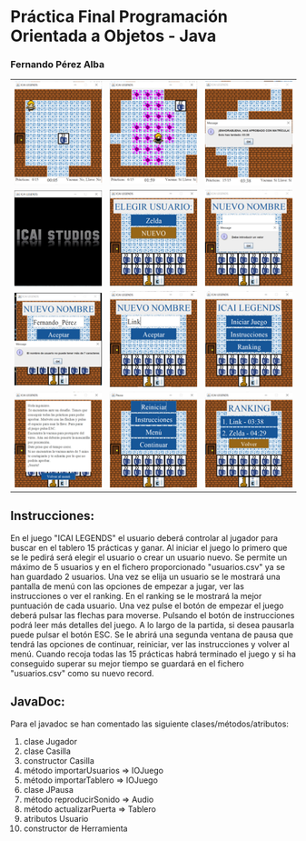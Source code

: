 # Práctica Final Programación Orientada a Objetos - Java
### Fernando Pérez Alba

<table>
  <tr>
    <td><img src="./imagenes/capturas/captura_8.png" alt="imagen1" width="300"></td>
    <td><img src="./imagenes/capturas/captura_9.png" alt="imagen2" width="300"></td>
    <td><img src="./imagenes/capturas/captura_11.png" alt="imagen3" width="300"></td>
  </tr>
  <tr>
    <td><img src="./imagenes/capturas/captura_1.png" alt="imagen1" width="300"></td>
    <td><img src="./imagenes/capturas/captura_2.png" alt="imagen2" width="300"></td>
    <td><img src="./imagenes/capturas/captura_3.png" alt="imagen3" width="300"></td>
  </tr>
  <tr>
    <td><img src="./imagenes/capturas/captura_4.png" alt="imagen4" width="300"></td>
    <td><img src="./imagenes/capturas/captura_5.png" alt="imagen5" width="300"></td>
    <td><img src="./imagenes/capturas/captura_6.png" alt="imagen6" width="300"></td>
  </tr>
  <tr>
    <td><img src="./imagenes/capturas/captura_7.png" alt="imagen7" width="300"></td>
    <td><img src="./imagenes/capturas/captura_10.png" alt="imagen8" width="300"></td>
    <td><img src="./imagenes/capturas/captura_12.png" alt="imagen9" width="300"></td>
  </tr>
</table>

## Instrucciones:
En el juego "ICAI LEGENDS" el usuario deberá controlar al jugador para buscar en el tablero 15 prácticas y ganar. Al iniciar el juego lo
primero que se le pedirá será elegir el usuario o crear un usuario nuevo. Se permite un máximo de 5 usuarios y en el fichero proporcionado
"usuarios.csv" ya se han guardado 2 usuarios. Una vez se elija un usuario se le mostrará una pantalla de menú con las opciones de empezar a
jugar, ver las instrucciones o ver el ranking. En el ranking se le mostrará la mejor puntuación de cada usuario. Una vez pulse el botón de
empezar el juego deberá pulsar las flechas para moverse. Pulsando el botón de instrucciones podrá leer más detalles del juego. A lo largo
de la partida, si desea pausarla puede pulsar el botón ESC. Se le abrirá una segunda ventana de pausa que tendrá las opciones de continuar,
reiniciar, ver las instrucciones y volver al menú. Cuando recoja todas las 15 prácticas habrá terminado el juego y si ha conseguido superar
su mejor tiempo se guardará en el fichero "usuarios.csv" como su nuevo record.

## JavaDoc:

Para el javadoc se han comentado las siguiente clases/métodos/atributos:
1) clase Jugador
2) clase Casilla
3) constructor Casilla
4) método importarUsuarios => IOJuego
5) método importarTablero => IOJuego
6) clase JPausa
7) método reproducirSonido => Audio
8) método actualizarPuerta => Tablero
9) atributos Usuario
10) constructor de Herramienta